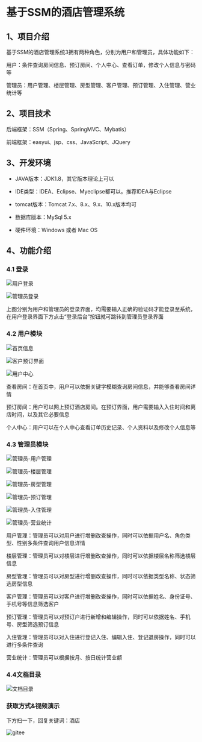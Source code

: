 # 基于SSM的酒店管理系统





## 1、项目介绍

基于SSM的酒店管理系统3拥有两种角色，分别为用户和管理员，具体功能如下：

用户：条件查询房间信息、预订房间、个人中心、查看订单，修改个人信息与密码等

管理员：用户管理、楼层管理、房型管理、客户管理、预订管理、入住管理、营业统计等


## 2、项目技术

后端框架：SSM（Spring、SpringMVC、Mybatis）

前端框架：easyui、jsp、css、JavaScript、JQuery

## 3、开发环境

- JAVA版本：JDK1.8，其它版本理论上可以

- IDE类型：IDEA、Eclipse、Myeclipse都可以。推荐IDEA与Eclipse

- tomcat版本：Tomcat 7.x、8.x、9.x、10.x版本均可

- 数据库版本：MySql 5.x

- 硬件环境：Windows 或者 Mac OS


## 4、功能介绍

### 4.1 登录

![用户登录](https://project-images-1256969109.cos.ap-chongqing.myqcloud.com/Typora-Images/20220511102214.jpg)

![管理员登录](https://project-images-1256969109.cos.ap-chongqing.myqcloud.com/Typora-Images/20220511102220.jpg)

上图分别为用户和管理员的登录界面，均需要输入正确的验证码才能登录至系统，在用户登录界面下方点击“登录后台”按钮就可跳转到管理员登录界面

### 4.2 用户模块

![首页信息](https://project-images-1256969109.cos.ap-chongqing.myqcloud.com/Typora-Images/20220511102357.jpg)

![客户预订界面](https://project-images-1256969109.cos.ap-chongqing.myqcloud.com/Typora-Images/20220511102404.jpg)

![用户中心](https://project-images-1256969109.cos.ap-chongqing.myqcloud.com/Typora-Images/20220511102408.jpg)

查看房间：在首页中，用户可以依据关键字模糊查询房间信息，并能够查看房间详情

预订房间：用户可以网上预订酒店房间。在预订界面，用户需要输入入住时间和离店时间，以及其它必要信息

个人中心：用户可以在个人中心查看订单历史记录、个人资料以及修改个人信息等

### 4.3 管理员模块

![管理员-用户管理](https://project-images-1256969109.cos.ap-chongqing.myqcloud.com/Typora-Images/20220511102757.jpg)

![管理员-楼层管理](https://project-images-1256969109.cos.ap-chongqing.myqcloud.com/Typora-Images/20220511102902.jpg)

![管理员-房型管理](https://project-images-1256969109.cos.ap-chongqing.myqcloud.com/Typora-Images/20220511102926.jpg)

![管理员-预订管理](https://project-images-1256969109.cos.ap-chongqing.myqcloud.com/Typora-Images/20220511103055.jpg)

![管理员-入住管理](https://project-images-1256969109.cos.ap-chongqing.myqcloud.com/Typora-Images/20220511103156.jpg)

![管理员-营业统计](https://project-images-1256969109.cos.ap-chongqing.myqcloud.com/Typora-Images/20220511103241.jpg)

用户管理：管理员可以对用户进行增删改查操作，同时可以依据用户名、角色类型、性别多条件查询用户信息详情

楼层管理：管理员可以对楼层进行增删改查操作，同时可以依据楼层名称筛选楼层信息

房型管理：管理员可以对房型进行增删改查操作，同时可以依据类型名称、状态筛选房型信息

客户管理：管理员可以对客户进行增删改查操作，同时可以依据姓名、身份证号、手机号等信息筛选客户

预订管理：管理员可以对预订户进行新增和编辑操作，同时可以依据姓名、手机号、房型筛选预订信息

入住管理：管理员可以对入住进行登记入住、编辑入住、登记退房操作，同时可以进行多条件查询

营业统计：管理员可以根据按月、按日统计营业额

### 4.4文档目录

![文档目录](https://project-images-1256969109.cos.ap-chongqing.myqcloud.com/Typora-Images/202208142011885.jpg)

### 获取方式&视频演示

下方扫一下，回复关键词：酒店

![gitee](https://project-images-1256969109.cos.ap-chongqing.myqcloud.com/Typora-Images/202309291447341.png)




